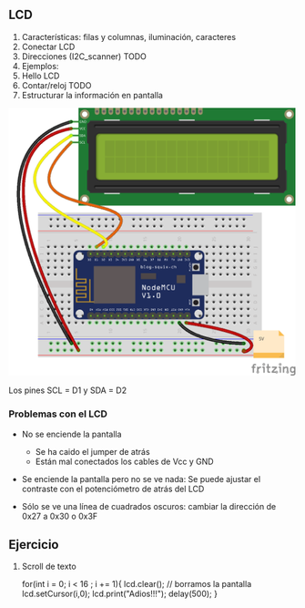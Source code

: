 ## LCD

1. Características: filas y columnas, iluminación, caracteres
1. Conectar LCD
1. Direcciones (I2C_scanner) TODO
1. Ejemplos:
  1. Hello LCD
  1. Contar/reloj TODO
  1. Estructurar la información en pantalla

![LCD](./images/LCD_bb.png)

Los pines SCL = D1 y SDA = D2

### Problemas con el LCD

* No se enciende la pantalla
  * Se ha caido el jumper de atrás
  * Están mal conectados los cables de Vcc y GND

* Se enciende la pantalla  pero no se ve nada: Se puede ajustar el contraste con el potenciómetro de atrás del LCD

* Sólo se ve una línea de cuadrados oscuros: cambiar la dirección de 0x27 a 0x30 o 0x3F

## Ejercicio

1. Scroll de texto


    for(int i = 0; i < 16 ; i += 1){
      lcd.clear(); // borramos la pantalla
      lcd.setCursor(i,0);
      lcd.print("Adios!!!");
      delay(500);
    }
